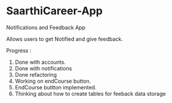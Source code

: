 # SaarthiCareer-App
Notifications and Feedback App

Allows users to get Notified and give feedback.

Progress :
1. Done with accounts.
2. Done with notifications
3. Done refactoring
4. Working on endCourse button.
5. EndCourse buttton implemented.
6. Thinking about how to create tables for feeback data storage
